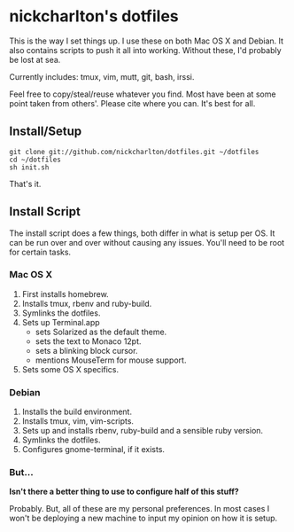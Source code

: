 # nickcharlton's dotfiles

This is the way I set things up. I use these on both Mac OS X and Debian. It also contains scripts to push it all into working. Without these, I'd probably be lost at sea. 

Currently includes: tmux, vim, mutt, git, bash, irssi.

Feel free to copy/steal/reuse whatever you find. Most have been at some point taken from others'. Please cite where you can. It's best for all.

## Install/Setup

    git clone git://github.com/nickcharlton/dotfiles.git ~/dotfiles
    cd ~/dotfiles
    sh init.sh

That's it. 

## Install Script

The install script does a few things, both differ in what is setup per OS. It can be run over and over without causing any issues. You'll need to be root for certain tasks.

### Mac OS X

1. First installs homebrew.
2. Installs tmux, rbenv and ruby-build.
3. Symlinks the dotfiles.
4. Sets up Terminal.app
    - sets Solarized as the default theme.
    - sets the text to Monaco 12pt.
    - sets a blinking block cursor.
    - mentions MouseTerm for mouse support.
5. Sets some OS X specifics.

### Debian

1. Installs the build environment.
2. Installs tmux, vim, vim-scripts.
3. Sets up and installs rbenv, ruby-build and a sensible ruby version.
4. Symlinks the dotfiles.
5. Configures gnome-terminal, if it exists.

### But...

**Isn't there a better thing to use to configure half of this stuff?**

Probably. But, all of these are my personal preferences. In most cases I won't be deploying a new machine to input my opinion on how it is setup.

